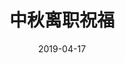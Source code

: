 ---
layout: topic
date: 2019-04-17
title: 中秋离职祝福
audio: /assets/audios/20190417.aac
announcers: Lika
---